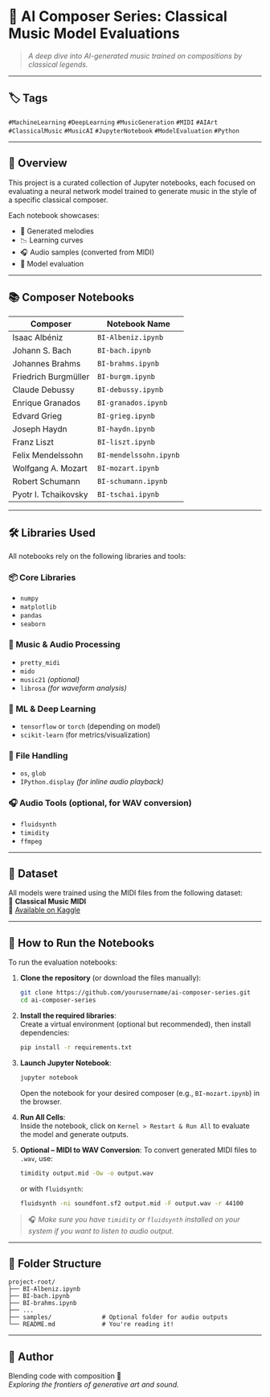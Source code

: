 # 🎼 AI Composer Series: Classical Music Model Evaluations

> *A deep dive into AI-generated music trained on compositions by classical legends.*

---

## 🏷️ Tags

`#MachineLearning` `#DeepLearning` `#MusicGeneration` `#MIDI` `#AIArt`  
`#ClassicalMusic` `#MusicAI` `#JupyterNotebook` `#ModelEvaluation` `#Python`

---

## 📌 Overview

This project is a curated collection of Jupyter notebooks, each focused on evaluating a neural network model trained to generate music in the style of a specific classical composer.

Each notebook showcases:
- 🎹 Generated melodies
- 📉 Learning curves
- 🎧 Audio samples (converted from MIDI)
- 🧠 Model evaluation

---

## 📚 Composer Notebooks

| Composer               | Notebook Name           |
|------------------------|-------------------------|
| Isaac Albéniz          | `BI-Albeniz.ipynb`      |
| Johann S. Bach         | `BI-bach.ipynb`         |
| Johannes Brahms        | `BI-brahms.ipynb`       |
| Friedrich Burgmüller   | `BI-burgm.ipynb`        |
| Claude Debussy         | `BI-debussy.ipynb`      |
| Enrique Granados       | `BI-granados.ipynb`     |
| Edvard Grieg           | `BI-grieg.ipynb`        |
| Joseph Haydn           | `BI-haydn.ipynb`        |
| Franz Liszt            | `BI-liszt.ipynb`        |
| Felix Mendelssohn      | `BI-mendelssohn.ipynb`  |
| Wolfgang A. Mozart     | `BI-mozart.ipynb`       |
| Robert Schumann        | `BI-schumann.ipynb`     |
| Pyotr I. Tchaikovsky   | `BI-tschai.ipynb`       |

---

## 🛠️ Libraries Used

All notebooks rely on the following libraries and tools:

### 📦 Core Libraries
- `numpy`
- `matplotlib`
- `pandas`
- `seaborn`

### 🎵 Music & Audio Processing
- `pretty_midi`
- `mido`
- `music21` *(optional)*
- `librosa` *(for waveform analysis)*

### 🧠 ML & Deep Learning
- `tensorflow` or `torch` (depending on model)
- `scikit-learn` (for metrics/visualization)

### 📁 File Handling
- `os`, `glob`
- `IPython.display` *(for inline audio playback)*

### 🎧 Audio Tools (optional, for WAV conversion)
- `fluidsynth`
- `timidity`
- `ffmpeg`

---

## 🎼 Dataset

All models were trained using the MIDI files from the following dataset:  
📂 **Classical Music MIDI**  
🔗 [Available on Kaggle](https://www.kaggle.com/datasets/soumikrakshit/classical-music-midi)

---

## 🚀 How to Run the Notebooks

To run the evaluation notebooks:

1. **Clone the repository** (or download the files manually):
    ```bash
    git clone https://github.com/yourusername/ai-composer-series.git
    cd ai-composer-series
    ```

2. **Install the required libraries**:  
    Create a virtual environment (optional but recommended), then install dependencies:
    ```bash
    pip install -r requirements.txt
    ```

3. **Launch Jupyter Notebook**:
    ```bash
    jupyter notebook
    ```
    Open the notebook for your desired composer (e.g., `BI-mozart.ipynb`) in the browser.

4. **Run All Cells**:  
    Inside the notebook, click on `Kernel > Restart & Run All` to evaluate the model and generate outputs.

5. **Optional – MIDI to WAV Conversion**:
    To convert generated MIDI files to `.wav`, use:
    ```bash
    timidity output.mid -Ow -o output.wav
    ```
    or with `fluidsynth`:
    ```bash
    fluidsynth -ni soundfont.sf2 output.mid -F output.wav -r 44100
    ```

> 🎧 *Make sure you have `timidity` or `fluidsynth` installed on your system if you want to listen to audio output.*

---

## 📁 Folder Structure

```
project-root/
├── BI-Albeniz.ipynb
├── BI-bach.ipynb
├── BI-brahms.ipynb
├── ...
├── samples/              # Optional folder for audio outputs
└── README.md             # You're reading it!
```

---

## 👤 Author


Blending code with composition 🎹  
*Exploring the frontiers of generative art and sound.*
